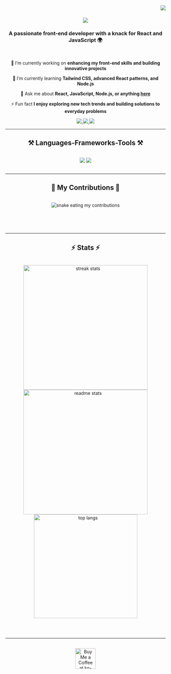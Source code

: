 <img align="right" src="https://visitor-badge.laobi.icu/badge?page_id=ahmedraafat.ahmedraafat" />

<h1 align="center">
    <img src="https://readme-typing-svg.herokuapp.com/?font=Righteous&size=35&center=true&vCenter=true&width=500&height=70&duration=4000&lines=Hi+There!+👋;+I'm+Ahmed+Raafat!;" />
</h1>

<h3 align="center">A passionate front-end developer with a knack for React and JavaScript 🌍</h3>

<br/>

<div align="center">
 
 🔭 I’m currently working on **enhancing my front-end skills and building innovative projects**

 🌱 I’m currently learning **Tailwind CSS, advanced React patterns, and Node.js**

💬 Ask me about **React, JavaScript, Node.js, or anything [here](https://github.com/AhmedRaafat/AhmedRaafat/issues)**

⚡ Fun fact **I enjoy exploring new tech trends and building solutions to everyday problems**

 </div>
 
<div align="center"> 
  <a href="mailto:ahmedmedo1334010@gmail.com">
    <img src="https://img.shields.io/badge/Gmail-333333?style=for-the-badge&logo=gmail&logoColor=red" />
  </a>
  <a href="www.linkedin.com/in/ahmed-raafat-726972248" target="_blank">
    <img src="https://img.shields.io/badge/LinkedIn-0077B5?style=for-the-badge&logo=linkedin&logoColor=white" />
  </a>
  <a href="https://ahmedraafat.dev" target="_blank">
     <img src="https://img.shields.io/badge/Portfolio-FF5722?style=for-the-badge&logo=todoist&logoColor=white" />
  </a>
</div>

 <hr/>
 
<h2 align="center">⚒️ Languages-Frameworks-Tools ⚒️</h2>
<br/>
<div align="center">
    <img src="https://skillicons.dev/icons?i=react,bootstrap,mui,html,css,vscode,github,figma,tailwind,git" />
    <img src="https://skillicons.dev/icons?i=nodejs,javascript,typescript,express,mongodb,java" /><br>
</div>

<br/>
<hr/>

<div align="center">
  <h2>🐍 My Contributions 🐍</h2>
  <br>
  <img alt="snake eating my contributions" src="https://raw.githubusercontent.com/AhmedRaafat/AhmedRaafat/output/github-contribution-grid-snake.svg" />
  
  <br/><br/><br/>
</div>

<hr/>

<h2 align="center">⚡ Stats ⚡</h2>
<br>
<div align=center>
  <img width=390 src="https://github-readme-streak-stats-ahmedraafat.vercel.app/?user=ahmedraafat&count_private=true&theme=react&border_radius=10" alt="streak stats"/>
  <img width=390 src="https://github-readme-stats-ahmedraafat.vercel.app/api?username=ahmedraafat&count_private=true&show_icons=true&theme=react&rank_icon=github&border_radius=10" alt="readme stats" />
  <br/>
  <img width=325 align="center" src="https://github-readme-stats-ahmedraafat.vercel.app/api/top-langs/?username=ahmedraafat&hide=HTML&langs_count=8&layout=compact&theme=react&border_radius=10&size_weight=0.5&count_weight=0.5&exclude_repo=github-readme-stats" alt="top langs" />
</div>

<br/><br/>

<hr/>

<br/>

<div align="center">
<a href='https://ko-fi.com/ahmedraafat' target='_blank'><img height='64' style='border:0px;height:64px;' src='https://storage.ko-fi.com/cdn/kofi1.png?v=3' border='0' alt='Buy Me a Coffee at ko-fi.com' /></a>
</div>

<br/>
